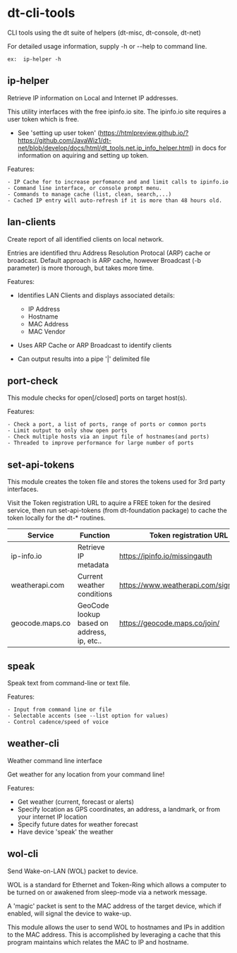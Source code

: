 # dt-cli-tools

CLI tools using the dt suite of helpers (dt-misc, dt-console, dt-net)

For detailed usage information, supply -h or --help to command line.

    ex:  ip-helper -h

## ip-helper 

Retrieve IP information on Local and Internet IP addresses.

This utility interfaces with the free ipinfo.io site.  The ipinfo.io site
requires a user token which is free.

  - See 'setting up user token' (https://htmlpreview.github.io/?https://github.com/JavaWiz1/dt-net/blob/develop/docs/html/dt_tools.net.ip_info_helper.html) in docs for information on aquiring and setting up token.

Features:

    - IP Cache for to increase perfomance and and limit calls to ipinfo.io
    - Command line interface, or console prompt menu.
    - Commands to manage cache (list, clean, search,...)
    - Cached IP entry will auto-refresh if it is more than 48 hours old.


## lan-clients 

Create report of all identified clients on local network.

Entries are identified thru Address Resolution Protocal (ARP) cache or broadcast.
Default approach is ARP cache, however Broadcast (-b parameter) is more thorough, but takes more time.


Features:

  - Identifies LAN Clients and displays associated details:

    - IP Address
    - Hostname
    - MAC Address
    - MAC Vendor
  - Uses ARP Cache or ARP Broadcast to identify clients
  - Can output results into a pipe '|' delimited file


## port-check 

This module checks for open[/closed] ports on target host(s).

Features:

    - Check a port, a list of ports, range of ports or common ports
    - Limit output to only show open ports
    - Check multiple hosts via an input file of hostnames(and ports)
    - Threaded to improve performance for large number of ports


## set-api-tokens  

This module creates the token file and stores the tokens used for 3rd party interfaces.

Visit the Token registration URL to aquire a FREE token for the desired service, then run
set-api-tokens (from dt-foundation package) to cache the token locally for the dt-* routines.

| Service | Function | Token registration URL |
| ---     | ---      | ---                    |
| ip-info.io | Retrieve IP metadata | https://ipinfo.io/missingauth | 
| weatherapi.com | Current weather conditions | https://www.weatherapi.com/signup.aspx |
| geocode.maps.co | GeoCode lookup based on address, ip, etc.. | https://geocode.maps.co/join/ |

## speak

Speak text from command-line or text file.

Features:

    - Input from command line or file
    - Selectable accents (see --list option for values)
    - Control cadence/speed of voice

## weather-cli

Weather command line interface

Get weather for any location from your command line!

Features:

  - Get weather (current, forecast or alerts)
  - Specify location as GPS coordinates, an address, a landmark, or from your internet IP location
  - Specify future dates for weather forecast
  - Have device 'speak' the weather


## wol-cli 

Send Wake-on-LAN (WOL) packet to device.

WOL is a standard for Ethernet and Token-Ring which allows a computer to be
turned on or awakened from sleep-mode via a network message.

A 'magic' packet is sent to the MAC address of the target device, which if
enabled, will signal the device to wake-up.

This module allows the user to send WOL to hostnames and IPs in addition to
the MAC address.  This is accomplished by leveraging a cache that this program
maintains which relates the MAC to IP and hostname.